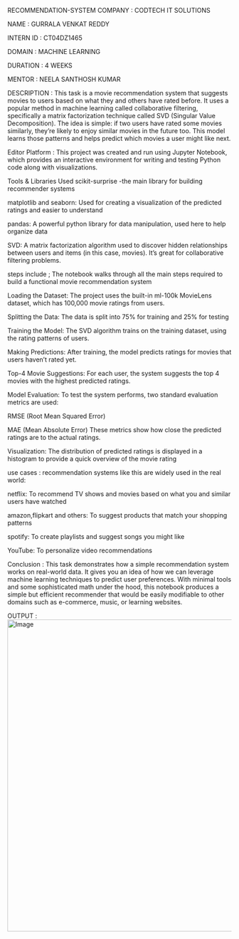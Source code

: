 RECOMMENDATION-SYSTEM COMPANY : CODTECH IT SOLUTIONS

NAME : GURRALA VENKAT REDDY

INTERN ID : CT04DZ1465

DOMAIN : MACHINE LEARNING

DURATION : 4 WEEKS

MENTOR : NEELA SANTHOSH KUMAR

DESCRIPTION : This task is a movie recommendation system that suggests movies to users based on what they and others have rated before. It uses a popular method in machine learning called collaborative filtering, specifically a matrix factorization technique called SVD (Singular Value Decomposition). The idea is simple: if two users have rated some movies similarly, they’re likely to enjoy similar movies in the future too. This model learns those patterns and helps predict which movies a user might like next.

Editor Platform : This project was created and run using Jupyter Notebook, which provides an interactive environment for writing and testing Python code along with visualizations.

Tools & Libraries Used scikit-surprise -the main library for building recommender systems

matplotlib and seaborn: Used for creating a visualization of the predicted ratings and easier to understand

pandas: A powerful python library for data manipulation, used here to help organize data

SVD: A matrix factorization algorithm used to discover hidden relationships between users and items (in this case, movies). It’s great for collaborative filtering problems.

steps include ; The notebook walks through all the main steps required to build a functional movie recommendation system

Loading the Dataset: The project uses the built-in ml-100k MovieLens dataset, which has 100,000 movie ratings from users.

Splitting the Data: The data is split into 75% for training and 25% for testing

Training the Model: The SVD algorithm trains on the training dataset, using the rating patterns of users.

Making Predictions: After training, the model predicts ratings for movies that users haven’t rated yet.

Top-4 Movie Suggestions: For each user, the system suggests the top 4 movies with the highest predicted ratings.

Model Evaluation: To test the system performs, two standard evaluation metrics are used:

RMSE (Root Mean Squared Error)

MAE (Mean Absolute Error) These metrics show how close the predicted ratings are to the actual ratings.

Visualization: The distribution of predicted ratings is displayed in a histogram to provide a quick overview of the movie rating

use cases : recommendation systems like this are widely used in the real world:

netflix: To recommend TV shows and movies based on what you and similar users have watched

amazon,flipkart and others: To suggest products that match your shopping patterns

spotify: To create playlists and suggest songs you might like

YouTube: To personalize video recommendations

Conclusion : This task demonstrates how a simple recommendation system works on real-world data. It gives you an idea of how we can leverage machine learning techniques to predict user preferences. With minimal tools and some sophisticated math under the hood, this notebook produces a simple but efficient recommender that would be easily modifiable to other domains such as e-commerce, music, or learning websites.

OUTPUT :
<img width="874" height="701" alt="Image" src="https://github.com/user-attachments/assets/47ce1af4-d3eb-409d-92d6-7508de512176" />
